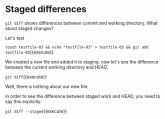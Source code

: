 # Staged differences

`git diff` shows differences between commit and working directory.
What about staged changes?

Let's test

`touch testfile-03 && echo "testfile-03" > testfile-03 && git add testfile-03`{{execute}}

We created a new file and added it to staging. now let's see the
difference between the current working directory and HEAD.

`git diff`{{execute}}

Well, there is nothing about our new file.

In order to see the difference between staged work and HEAD, you need
to say this explicitly.

`git diff --staged`{{execute}}
